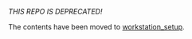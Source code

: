 *THIS REPO IS DEPRECATED!*

The contents have been moved to [workstation_setup](https://github.com/aalbaali/workstation_setup).

